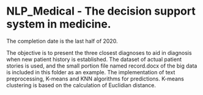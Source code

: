 # NLP_Medical - The decision support system in medicine.
The completion date is the last half of 2020.

The objective is to present the three closest diagnoses to aid in diagnosis when new patient history is established. The dataset of actual patient stories is used, and the small portion file named record.docx of the big data is included in this folder as an example. The implementation of text preprocessing, K-means and KNN algorithms for predictions. K-means clustering is based on the calculation of Euclidian distance.
